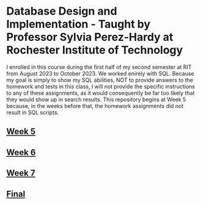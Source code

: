# Database Design and Implementation - Taught by Professor Sylvia Perez-Hardy at Rochester Institute of Technology

I enrolled in this course during the first half of my second semester at RIT from August 2023 to October 2023. We worked enirely with SQL. Because my goal is simply to show my SQL abilities, NOT to provide answers to the homework and tests in this class, I will not provide the specific instructions to any of these assignments, as it would consequently be far too likely that they would show up in search results. This repository begins at Week 5 because, in the weeks before that, the homework assignments did not result in SQL scripts.

## [Week 5](<Week 5/LongTorales_HW5.sql>)

## [Week 6](<Week 6/LongTorales_HW6.sql>)

## [Week 7](<Week 7/LongTorales_HW7.sql>)

## [Final](<Final/LongTorales_Final.sql>)

